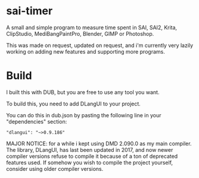 # sai-timer
A small and simple program to measure time spent in SAI, SAI2, Krita, ClipStudio, MediBangPaintPro, Blender, GIMP or Photoshop.

This was made on request, updated on request, and i'm currently very lazily working on adding new features and supporting more programs.


# Build
I built this with DUB, but you are free to use any tool you want.

To build this, you need to add DLangUI to your project.

You can do this in dub.json by pasting the following line in your "dependencies" section:

`"dlangui": "~>0.9.186"`

MAJOR NOTICE: for a while i kept using DMD 2.090.0 as my main compiler. The library, DLangUI, has last been updated in 2017, and now newer compiler versions refuse to compile it because of a ton of deprecated features used. If somehow you wish to compile the project yourself, consider using older compiler versions.
